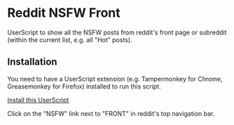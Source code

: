 # Reddit NSFW Front
UserScript to show all the NSFW posts from reddit's front page or subreddit (within the current list, e.g. all "Hot" posts).

## Installation
You need to have a UserScript extension (e.g. Tampermonkey for Chrome, Greasemonkey for Firefox) installed to run this script.

[Install this UserScript](https://github.com/LenAnderson/Reddit-NSFW-Front/raw/master/reddit_nsfw_front.user.js)

Click on the "NSFW" link next to "FRONT" in reddit's top navigation bar.
